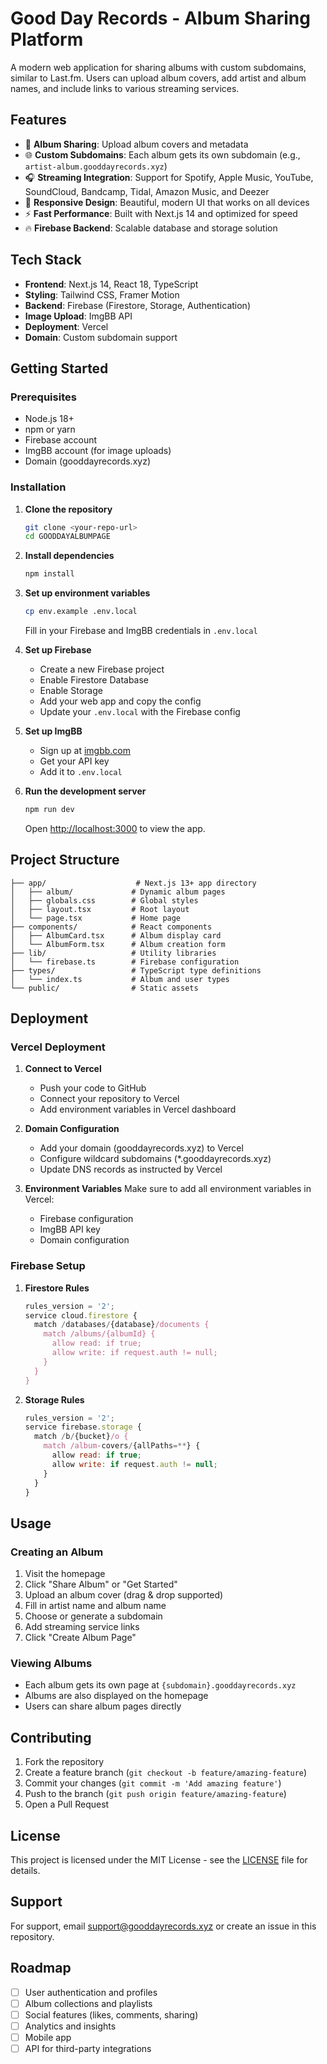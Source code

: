 # Good Day Records - Album Sharing Platform

A modern web application for sharing albums with custom subdomains, similar to Last.fm. Users can upload album covers, add artist and album names, and include links to various streaming services.

## Features

- 🎵 **Album Sharing**: Upload album covers and metadata
- 🌐 **Custom Subdomains**: Each album gets its own subdomain (e.g., `artist-album.gooddayrecords.xyz`)
- 🎧 **Streaming Integration**: Support for Spotify, Apple Music, YouTube, SoundCloud, Bandcamp, Tidal, Amazon Music, and Deezer
- 📱 **Responsive Design**: Beautiful, modern UI that works on all devices
- ⚡ **Fast Performance**: Built with Next.js 14 and optimized for speed
- 🔥 **Firebase Backend**: Scalable database and storage solution

## Tech Stack

- **Frontend**: Next.js 14, React 18, TypeScript
- **Styling**: Tailwind CSS, Framer Motion
- **Backend**: Firebase (Firestore, Storage, Authentication)
- **Image Upload**: ImgBB API
- **Deployment**: Vercel
- **Domain**: Custom subdomain support

## Getting Started

### Prerequisites

- Node.js 18+ 
- npm or yarn
- Firebase account
- ImgBB account (for image uploads)
- Domain (gooddayrecords.xyz)

### Installation

1. **Clone the repository**
   ```bash
   git clone <your-repo-url>
   cd GOODDAYALBUMPAGE
   ```

2. **Install dependencies**
   ```bash
   npm install
   ```

3. **Set up environment variables**
   ```bash
   cp env.example .env.local
   ```
   
   Fill in your Firebase and ImgBB credentials in `.env.local`

4. **Set up Firebase**
   - Create a new Firebase project
   - Enable Firestore Database
   - Enable Storage
   - Add your web app and copy the config
   - Update your `.env.local` with the Firebase config

5. **Set up ImgBB**
   - Sign up at [imgbb.com](https://imgbb.com)
   - Get your API key
   - Add it to `.env.local`

6. **Run the development server**
   ```bash
   npm run dev
   ```

   Open [http://localhost:3000](http://localhost:3000) to view the app.

## Project Structure

```
├── app/                    # Next.js 13+ app directory
│   ├── album/             # Dynamic album pages
│   ├── globals.css        # Global styles
│   ├── layout.tsx         # Root layout
│   └── page.tsx           # Home page
├── components/            # React components
│   ├── AlbumCard.tsx      # Album display card
│   └── AlbumForm.tsx      # Album creation form
├── lib/                   # Utility libraries
│   └── firebase.ts        # Firebase configuration
├── types/                 # TypeScript type definitions
│   └── index.ts           # Album and user types
└── public/                # Static assets
```

## Deployment

### Vercel Deployment

1. **Connect to Vercel**
   - Push your code to GitHub
   - Connect your repository to Vercel
   - Add environment variables in Vercel dashboard

2. **Domain Configuration**
   - Add your domain (gooddayrecords.xyz) to Vercel
   - Configure wildcard subdomains (*.gooddayrecords.xyz)
   - Update DNS records as instructed by Vercel

3. **Environment Variables**
   Make sure to add all environment variables in Vercel:
   - Firebase configuration
   - ImgBB API key
   - Domain configuration

### Firebase Setup

1. **Firestore Rules**
   ```javascript
   rules_version = '2';
   service cloud.firestore {
     match /databases/{database}/documents {
       match /albums/{albumId} {
         allow read: if true;
         allow write: if request.auth != null;
       }
     }
   }
   ```

2. **Storage Rules**
   ```javascript
   rules_version = '2';
   service firebase.storage {
     match /b/{bucket}/o {
       match /album-covers/{allPaths=**} {
         allow read: if true;
         allow write: if request.auth != null;
       }
     }
   }
   ```

## Usage

### Creating an Album

1. Visit the homepage
2. Click "Share Album" or "Get Started"
3. Upload an album cover (drag & drop supported)
4. Fill in artist name and album name
5. Choose or generate a subdomain
6. Add streaming service links
7. Click "Create Album Page"

### Viewing Albums

- Each album gets its own page at `{subdomain}.gooddayrecords.xyz`
- Albums are also displayed on the homepage
- Users can share album pages directly

## Contributing

1. Fork the repository
2. Create a feature branch (`git checkout -b feature/amazing-feature`)
3. Commit your changes (`git commit -m 'Add amazing feature'`)
4. Push to the branch (`git push origin feature/amazing-feature`)
5. Open a Pull Request

## License

This project is licensed under the MIT License - see the [LICENSE](LICENSE) file for details.

## Support

For support, email support@gooddayrecords.xyz or create an issue in this repository.

## Roadmap

- [ ] User authentication and profiles
- [ ] Album collections and playlists
- [ ] Social features (likes, comments, sharing)
- [ ] Analytics and insights
- [ ] Mobile app
- [ ] API for third-party integrations 